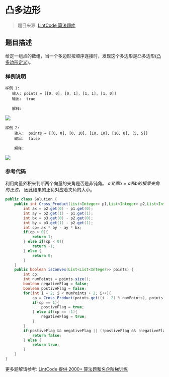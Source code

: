 # 凸多边形
 > 题目来源: [LintCode 算法题库](https://www.lintcode.com/problem/convex-polygon/?utm_source=sc-github-wzz)
 ## 题目描述
 给定一组点的数组，当一个多边形按顺序连接时，发现这个多边形是凸多边形([凸多边形定义](https://en.wikipedia.org/wiki/Convex_polygon))。
 ### 样例说明
 ```
样例 1:
	输入: points = [[0, 0], [0, 1], [1, 1], [1, 0]]
	输出:  true
	
	解释:
```
![](https://lintcode-media.s3.amazonaws.com/problem/E3N5G.png)

```
样例 2:
	输入:  points = [[0, 0], [0, 10], [10, 10], [10, 0], [5, 5]]
	输出:  false
	
	解释:
```	
![](https://lintcode-media.s3.amazonaws.com/problem/E3f02.png)
 ### 参考代码
 利用向量外积来判断两个向量的夹角是否是非钝角。
$a 叉乘 b = a和b的模乘夹角的正弦$， 因此结果的正负对应着夹角的大小。
```java
public class Solution {
    public int Cross_Product(List<Integer> p1,List<Integer> p2,List<Integer> p3){
        int ax = p2.get(0) - p1.get(0);
        int ay = p2.get(1) - p1.get(1);
        int bx = p3.get(0) - p2.get(0);
        int by = p3.get(1) - p2.get(1);
        int cp= ax * by - ay * bx;
        if(cp > 0){
            return 1;
        } else if(cp < 0){
            return -1;
        } else {
            return 0;
        }
    }
    public boolean isConvex(List<List<Integer>> points) {
        int cp;
        int numPoints = points.size();
        boolean negativeFlag = false;
        boolean postiveFlag = false;
        for(int i = 2; i < numPoints + 2; i++){
            cp = Cross_Product(points.get((i - 2) % numPoints), points.get((i - 1) % numPoints), points.get(i % numPoints));
            if(cp == 1){
                postiveFlag = true;
            } else if(cp == -1){
                negativeFlag = true;
            } 
        }
        if(postiveFlag && negativeFlag || (!postiveFlag && !negativeFlag)){
            return false;
        } else {
            return true;
        }
    }
}
```
 更多题解请参考: [LintCode 提供 2000+ 算法题和名企阶梯训练](https://www.lintcode.com/problem/?utm_source=sc-github-wzz)